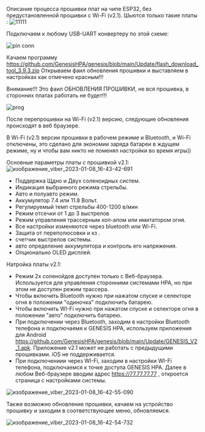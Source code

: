 Описание процесса прошивки плат на чипе ESP32, без предустановленной прошивки с Wi-Fi (v2.1).
Шьются только такие платы :
![11111](https://user-images.githubusercontent.com/65130421/211202772-b420c3f3-0d09-4715-adf5-730efdfd069a.jpg)



Подключаем к любому USB-UART конвертеру по этой схеме:

![pin conn](https://user-images.githubusercontent.com/65130421/211193793-478566af-a9cd-4e7d-b5f8-52bfddc8231c.jpg)

Качаем программу https://github.com/GenesisHPA/genesis/blob/main/Update/flash_download_tool_3.9.3.zip
Открываем фаил обновления прошивки и выставляем в настройках как отмечено красным!!!

Внимание!!! Это фаил ОБНОВЛЕНИЯ ПРОШИВКИ, не вся прошивка, в сторонних платах работать не будет!!! 

![prog](https://user-images.githubusercontent.com/65130421/211194007-ac90ed13-a0e5-4492-85ba-2b6c2dab1986.jpg)

После перепрошивки на Wi-Fi (v2.1) версию, следующие обновления происходят в веб браузере.

В Wi-Fi (v2.1) версии прошивки в рабочем режиме и Bluetooth, и Wi-Fi отключены, это сделано для экономии заряда батареи в ждущем режиме, ну и чтобы вам никто не поменял настройки во время игры))

Основные параметры платы с прошивкой v2.1:
![изображение_viber_2023-01-08_16-43-42-691](https://user-images.githubusercontent.com/65130421/211202786-382436b6-48b3-465f-acd2-15b618caa0f5.jpg)

- Поддержка Щдно и Двух соленоидных систем.
- Индикация выбранного режима стрельбы.
- Авто и полуавто режим.
- Аккумулятор 7.4 или 11.8 Вольт.
- Регулируемый темп стрельбы 400-1200 в/мин
- Режим отсечки от 1 до 3 выстрелов
- Режим управления трассерным хоп-апом или имитатором огня.
- Все настройки изменяются через bluetooth или Wi-Fi.
- Защита от переполюсовки и кз .
- счетчик выстрелов системы.
- авто определение аккумулятора и контроль его напряжения.
- Опционально OLED дисплей.

Натройка платы v2.1:

- Режим 2х соленойдов доступен только с Веб-браузера. Используется для управления сторонними системами HPA, но при этом не доступен режим трассера.
- Чтобы включить Bluetooth нужно при нажатом спуске и селекторе огня в положении "одиночка" подключить батарею.
- Чтобы включить WI-Fi нужно при нажатом спуске и селекторе огня в положении "авто" подключить батарею.
- При подключении через Bluetooth, заходим в настройки Bluetooth телефона и подключаемя к GENESIS HPA,  используем приложения для Android https://github.com/GenesisHPA/genesis/blob/main/Update/GENESIS_V2_1.apk. Приложение v2.1 может не работать с предыдущими прошивками. iOS не поддерживается.
- При подключениии через WI-Fi, заходим в настройки WI-Fi телефона, подключаемся к точке доступа GENESIS HPA. Далее в любом Веб-браузере вводим адрес https://77.77.77.77 ,
откроется страница с настройками системы.

![изображение_viber_2023-01-08_16-42-55-090](https://user-images.githubusercontent.com/65130421/211202881-e6df33da-1580-40b1-b462-a65e90f49bef.jpg)

Также возможно обновление прошивки, качаем на устройство прошивку и заходим в соответствующее меню, обновляемся.

![изображение_viber_2023-01-08_16-42-54-732](https://user-images.githubusercontent.com/65130421/211202965-7b6fcb84-4c14-4f8c-b522-4f4c95c30779.jpg)
